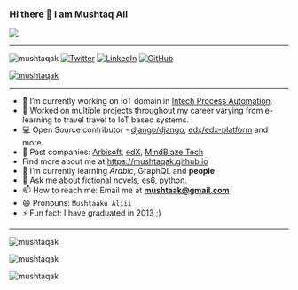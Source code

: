 ### Hi there 👋 I am Mushtaq Ali

![](https://avatars1.githubusercontent.com/u/6991154?s=460&u=1bb0de6216b3b5535cd651b2ef80042bb3f645b4&v=4)

---
<p align="left">
        <img src="https://komarev.com/ghpvc/?username=mushtaqak&label=Profile%20views&color=0e75b6&style=flat" alt="mushtaqak" /> 
	<a href="https://twitter.com/mushtaqak"><img src="https://img.shields.io/twitter/follow/mushtaqak?label=@mushtaqak&style=social" alt="Twitter"></a>  
	<a href="https://www.linkedin.com/in/mushtaqak"><img src="https://img.shields.io/badge/LinkedIn--_.svg?style=social&logo=linkedin" alt="LinkedIn"></a>  
        <a href="https://github.com/mushtaqak"><img src="https://img.shields.io/github/followers/mushtaqak.svg?label=GitHub&style=social" alt="GitHub"></a>
</p>
<p align="left"> <a href="https://github.com/ryo-ma/github-profile-trophy"><img src="https://github-profile-trophy.vercel.app/?username=mushtaqak" alt="mushtaqak" /></a></p>

---									
- 🔭 I’m currently working on IoT domain in [Intech Process Automation](https://www.intechww.com).
- 📱 Worked on multiple projects throughout my career varying from e-learning to travel travel to IoT based systems.
- 💻 Open Source contributor - [django/django](https://github.com/django/django), [edx/edx-platform](https://github.com/edx/edx-platform) and more.
- 🏢 Past companies: [Arbisoft](http://arbisoft.com), [edX](http://edx.org), [MindBlaze Tech](https://www.mindblaze.net)
- Find more about me at https://mushtaqak.github.io
- 🌱 I’m currently learning *Arabic*, GraphQL and **people**.
- 💬 Ask me about fictional novels, es6, python.
- 📫 How to reach me: Email me at **mushtaak@gmail.com**
- 😄 Pronouns: `Mushtaaku Aliii`
- ⚡ Fun fact: I have graduated in 2013 ;)

---

<p align="left"><img src="https://github-readme-stats.vercel.app/api/top-langs?username=mushtaqak&show_icons=true&locale=en&layout=compact" alt="mushtaqak" /></p>
<p align="left"><img src="https://github-readme-stats.vercel.app/api?username=mushtaqak&show_icons=true&locale=en" alt="mushtaqak" /></p>
<p align="left"><img src="https://github-readme-streak-stats.herokuapp.com/?user=mushtaqak&" alt="mushtaqak" /></p>

<!--
**mushtaqak/mushtaqak** is a ✨ _special_ ✨ repository because its `README.md` (this file) appears on your GitHub profile.
Here are some ideas to get you started:

- 🔭 I’m currently working on ...
- 🌱 I’m currently learning ...
- 👯 I’m looking to collaborate on ...
- 🤔 I’m looking for help with ...
- 💬 Ask me about ...
- 📫 How to reach me: ...
- 😄 Pronouns: ...
- ⚡ Fun fact: ...
-->
